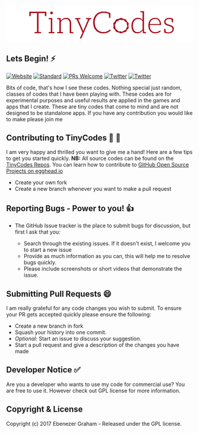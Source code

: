 <img src="TinyCodes.png" alt="TinyCodes" align="center">

## Lets Begin! :zap:


[![Website](	https://img.shields.io/website-up-down-green-red/http/shields.io.svg?label=my-website)](https://ebenezergraham.me)
[![Standard](https://img.shields.io/badge/code_style-standard-brightgreen.svg)](http://queue.acm.org/detail.cfm?id=2063168)
[![PRs Welcome](https://img.shields.io/badge/PRs-welcome-brightgreen.svg?style=flat-square)](http://makeapullrequest.com)
[![Twitter](https://img.shields.io/twitter/url/http/shields.io.svg?style=social)](https://www.twitter.com/ebenezergraham)
[![Twitter](https://img.shields.io/twitter/follow/espadrine.svg?style=social&label=Follow)](https://www.twitter.com/ebenezergraham)

Bits of code, that's how I see these codes. Nothing special just random, classes of codes that I have been playing with. These codes are for experimental purposes and useful results are applied in the games and apps that I create. These are tiny codes that come to mind and are not designed to be standalone apps. If you have any contribution you would like to make please join me

## Contributing to TinyCodes  :seedling: :seedling:

I am very happy and thrilled you want to give me a hand! Here are a few tips to get you started quickly. **NB:** All source codes can be found on the [TinyCodes Repos](https://github.com/ebenezergraham/tiny-codes). You can learn how to contribute to [GitHub Open Source Projects on egghead.io](https://egghead.io/courses/how-to-contribute-to-an-open-source-project-on-github)

- Create your own fork
- Create a new branch whenever you want to make a pull request
 
## Reporting Bugs - Power to you! :+1:

- The GitHub Issue tracker is the place to submit bugs for discussion, but first I ask that you:

    - Search through the existing issues. If it doesn't exist, I welcome you to start a new issue 
    - Provide as much information as you can, this will help me to resolve bugs quickly.
    - Please include screenshots or short videos that demonstrate the issue.

## Submitting Pull Requests :smile:

I am really grateful for any code changes you wish to submit. To ensure your PR gets accepted quickly please ensure the following:

- Create a new branch in fork
- Squash your history into one commit.
- _Optional_: Start an issue to discuss your suggestion. 
- Start a pull request and give a description of the changes you have made

## Developer Notice :white_check_mark:
Are you a developer who wants to use my code for commercial use? You are free to use it. However check out GPL license for more information.


## Copyright & License

Copyright (c) 2017 Ebenezer Graham - Released under the GPL license.
